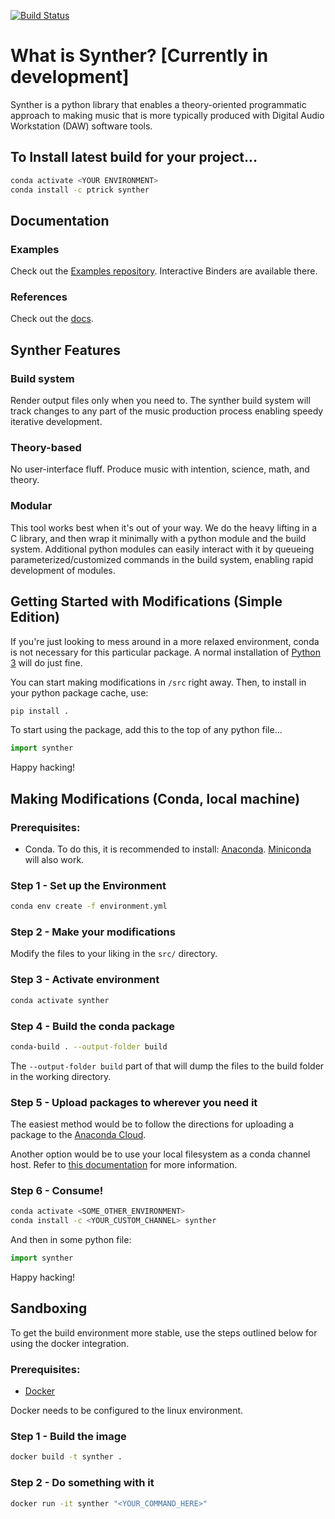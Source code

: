 [![Build Status](https://dev.azure.com/pworthey007/Synther/_apis/build/status/ptrick.synther?branchName=master)](https://dev.azure.com/pworthey007/Synther/_build/latest?definitionId=5&branchName=master)

# What is Synther? [Currently in development]

Synther is a python library that enables a theory-oriented programmatic approach to making music that is more typically produced with Digital Audio Workstation (DAW) software tools.

## To Install latest build for your project...

```bash
conda activate <YOUR ENVIRONMENT>
conda install -c ptrick synther
```

## Documentation

### Examples

Check out the [Examples repository](https://github.com/ptrick/synther-examples.git). Interactive Binders are available there.

### References

Check out the [docs](https://ptrick.github.io/synther-ref/).

## Synther Features

### Build system

Render output files only when you need to. The synther build system will track changes to any part of the music production process enabling speedy iterative development.

### Theory-based

No user-interface fluff. Produce music with intention, science, math, and theory.

### Modular

This tool works best when it's out of your way. We do the heavy lifting in a C library, and then wrap it minimally with a python module and the build system. Additional python modules can easily interact with it by queueing parameterized/customized commands in the build system, enabling rapid development of modules.

## Getting Started with Modifications (Simple Edition)

If you're just looking to mess around in a more relaxed environment, conda is not necessary for this particular package. A normal installation of [Python 3](https://www.python.org/) will do just fine.

You can start making modifications in `/src` right away. Then, to install in your python package cache, use:

```bash
pip install .
```

To start using the package, add this to the top of any python file...

```python
import synther
```

Happy hacking!

## Making Modifications (Conda, local machine)

### Prerequisites:

* Conda. To do this, it is recommended to install: [Anaconda](https://www.anaconda.com/). [Miniconda](https://docs.conda.io/en/latest/miniconda.html) will also work.

### Step 1 - Set up the Environment

```bash
conda env create -f environment.yml
```

### Step 2 - Make your modifications

Modify the files to your liking in the `src/` directory.

### Step 3 - Activate environment

```bash
conda activate synther
```

### Step 4 - Build the conda package
```bash
conda-build . --output-folder build
```

The `--output-folder build` part of that will dump the files to the build folder in the working directory.

### Step 5 - Upload packages to wherever you need it

The easiest method would be to follow the directions for uploading a package to the [Anaconda Cloud](https://docs.anaconda.com/anaconda-cloud/user-guide/tasks/work-with-packages/#uploading-packages).

Another option would be to use your local filesystem as a conda channel host. Refer to [this documentation](https://docs.conda.io/projects/conda/en/latest/user-guide/tasks/create-custom-channels.html) for more information.

### Step 6 - Consume!

```bash
conda activate <SOME_OTHER_ENVIRONMENT>
conda install -c <YOUR_CUSTOM_CHANNEL> synther
```

And then in some python file:
```python
import synther
```
Happy hacking!

## Sandboxing

To get the build environment more stable, use the steps outlined below for using the docker integration.

### Prerequisites:

* [Docker](https://www.docker.com/products/docker-desktop)

Docker needs to be configured to the linux environment.

### Step 1 - Build the image

```bash
docker build -t synther .
```

### Step 2 - Do something with it

```bash
docker run -it synther "<YOUR_COMMAND_HERE>"
```